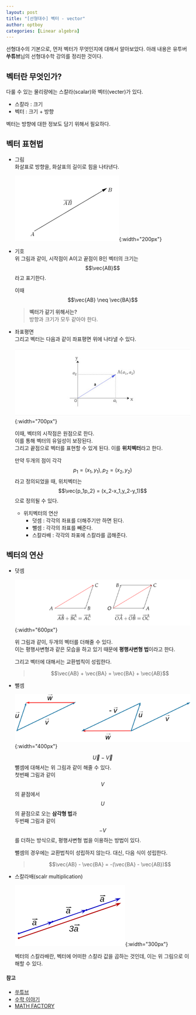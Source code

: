 ```yaml
---
layout: post
title: "[선형대수] 벡터 - vector"
author: optboy
categories: [Linear algebra]
---
```


선형대수의 기본으로, 먼저 벡터가 무엇인지에 대해서 알아보았다. 아래 내용은 유투버 **쑤튜브**님의 선형대수학 강의를 정리한 것이다. 

## 벡터란 무엇인가? 
다룰 수 있는 물리량에는 스칼라(scalar)와 벡터(vecter)가 있다.

- 스칼라 : 크기
- 벡터 : 크기 + 방향

벡터는 방향에 대한 정보도 담기 위해서 필요하다.

## 벡터 표현법

- 그림  
    화살표로 방향을, 화살표의 길이로 힘을 나타낸다.

    ![](/assets/img/vector/vector.png){:width="200px"} 

- 기호  
    위 그림과 같이, 시작점이 A이고 끝점이 B인 벡터의 크기는 $$\vec{AB}$$라고 표기한다.

    이때 $$\vec{AB} \neq \vec{BA}$$

    >**벡터가 같기 위해서는?**  
    >방향과 크기가 모두 같아야 한다.

- 좌표평면  
    그리고 벡터는 다음과 같이 좌표평면 위에 나타낼 수 있다.  
      
    ![](/assets/img/vector/vector_plane.jpg){:width="700px"} 

    이때, 벡터의 시작점은 원점으로 한다.  
    이를 통해 벡터의 유일성이 보장된다.  
    그리고 끝점으로 벡터를 표현할 수 있게 된다. 이를 **위치벡터**라고 한다.

    만약 두개의 점이 각각 $$p_1=(x_1, y_1), p_2=(x_2, y_2)$$라고 정의되었을 때,
    위치벡터는 $$\vec{p_1p_2} = (x_2-x_1,y_2-y_1)$$으로 정의될 수 있다.

    * 위치벡터의 연산
        - 덧셈 : 각각의 좌표를 더해주기만 하면 된다. 
        - 뺄셈 : 각각의 좌표를 빼준다.
        - 스칼라배 : 각각의 좌표에 스칼라를 곱해준다.

## 벡터의 연산

- 덧셈  
  
    ![](/assets/img/vector/vector_plus.png){:width="600px"} 

    위 그림과 같이, 두개의 벡터를 더해줄 수 있다.  
    이는 평행사변형과 같은 모습을 하고 있기 때문에 **평행사변형 법**이라고 한다.

    그리고 벡터에 대해서는 교환법칙이 성립한다.  

    > $$\vec{AB} + \vec{BA} = \vec{BA} + \vec{AB}$$

- 뺄셈

    ![](/assets/img/vector/vector-subtraction.svg){:width="400px"} 

    $$\vec{U} - \vec{V}$$뺄셈에 대해서는 위 그림과 같이 해줄 수 있다.  
    첫번째 그림과 같이 $$V$$의 끝점에서 $$U$$의 끝점으로 오는 **삼각형 법**과  
    두번째 그림과 같이 $$-V$$를 더하는 방식으로, 평행사변형 법을 이용하는 방법이 있다.

    뺄셈의 경우에는 교환법칙이 성립하지 않는다.
    대신, 다음 식이 성립한다.
    > $$\vec{AB} - \vec{BA} = -(\vec{BA} - \vec{AB})$$

- 스칼라배(scalr multiplication)

    ![](/assets/img/vector/scalar_multiplication.png){:width="300px"} 

    벡터의 스칼라배란, 벡터에 어떠한 스칼라 값을 곱하는 것인데, 이는 위 그림으로 이해할 수 있다.

#### 참고

- [쑤튜브](https://www.youtube.com/watch?v=x-Ewz1ukXEA&t=95s)
- [수학 이야기](https://suhak.tistory.com/225)
- [MATH FACTORY](https://www.mathfactory.net/10971)